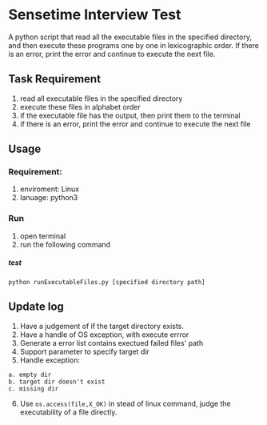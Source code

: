 # Sensetime Interview Test
A python script that read all the executable files in the specified directory, and then execute these programs one by one in lexicographic order. If there is an error, print the error and continue to execute the next file.

## Task Requirement
1. read all executable files in the specified directory
2. execute these files in alphabet order
3. if the executable file has the output, then print them to the terminal
4. if there is an error, print the error and continue to execute the next file

## Usage
### Requirement:
1. enviroment: Linux
2. lanuage: python3

### Run
1. open terminal
2. run the following command
##### test
```
python runExecutableFiles.py [specified directory path]
```
## Update log
1. Have a judgement of if the target directory exists.
2. Have a handle of OS exception, with execute errror
3. Generate a error list contains exectued failed files' path
4. Support parameter to specify target dir
5. Handle exception:
  ```
  a. empty dir
  b. target dir doesn't exist
  c. missing dir
  ```
 6. Use ```os.access(file,X_OK)``` in stead of linux command, judge the executability of a file directly.
 
